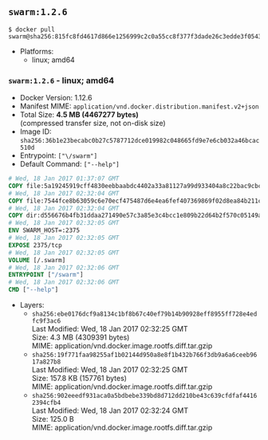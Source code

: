 ## `swarm:1.2.6`

```console
$ docker pull swarm@sha256:815fc8fd4617d866e1256999c2c0a55cc8f377f3dade26c3edde3f0543a70c04
```

-	Platforms:
	-	linux; amd64

### `swarm:1.2.6` - linux; amd64

-	Docker Version: 1.12.6
-	Manifest MIME: `application/vnd.docker.distribution.manifest.v2+json`
-	Total Size: **4.5 MB (4467277 bytes)**  
	(compressed transfer size, not on-disk size)
-	Image ID: `sha256:36b1e23becabc0b27c5787712dce019982c048665fd9e7e6cb032a46bcac510d`
-	Entrypoint: `["\/swarm"]`
-	Default Command: `["--help"]`

```dockerfile
# Wed, 18 Jan 2017 01:37:07 GMT
COPY file:5a19245919cff4830eebbaabdc4402a33a81127a99d933404a8c22bac9cbcaf8 in /swarm 
# Wed, 18 Jan 2017 02:32:04 GMT
COPY file:7544fce8b63059c6e70ecf475487d6e4ea6fef407369869f02d8ea84b211c4de in /etc/ssl/certs/ca-certificates.crt 
# Wed, 18 Jan 2017 02:32:04 GMT
COPY dir:d556676b4fb31ddaa271490e57c3a85e3c4bcc1e809b22d64b2f570c05149a22 in /tmp 
# Wed, 18 Jan 2017 02:32:05 GMT
ENV SWARM_HOST=:2375
# Wed, 18 Jan 2017 02:32:05 GMT
EXPOSE 2375/tcp
# Wed, 18 Jan 2017 02:32:05 GMT
VOLUME [/.swarm]
# Wed, 18 Jan 2017 02:32:06 GMT
ENTRYPOINT ["/swarm"]
# Wed, 18 Jan 2017 02:32:06 GMT
CMD ["--help"]
```

-	Layers:
	-	`sha256:ebe0176dcf9a8134c1bf8b67c40ef79b14b90928eff8955ff728e4edfc9f3ac6`  
		Last Modified: Wed, 18 Jan 2017 02:32:25 GMT  
		Size: 4.3 MB (4309391 bytes)  
		MIME: application/vnd.docker.image.rootfs.diff.tar.gzip
	-	`sha256:19f771faa98255af1b02144d950a8e8f1b432b766f3db9a6a6ceeb9617a827b8`  
		Last Modified: Wed, 18 Jan 2017 02:32:25 GMT  
		Size: 157.8 KB (157761 bytes)  
		MIME: application/vnd.docker.image.rootfs.diff.tar.gzip
	-	`sha256:902eeedf931aca0a5bdbebe339bd8d712dd210be43c639cfdfaf44162394cfb4`  
		Last Modified: Wed, 18 Jan 2017 02:32:24 GMT  
		Size: 125.0 B  
		MIME: application/vnd.docker.image.rootfs.diff.tar.gzip
